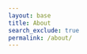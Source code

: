```yaml
---
layout: base
title: About
search_exclude: true
permalink: /about/
---
```


<h3 id="bioList"></h3>

<script type="module">
    import { pythonURI, fetchOptions } from '/sprint4_frontend/assets/js/api/config.js';

    async function fetchBio() {
        try {
            const response = await fetch(`${pythonURI}/api/student/bulk`, fetchOptions);
            if (!response.ok) {
                throw new Error('Failed to fetch groups: ' + response.statusText);
            }

            const bio = await response.json();
            const bioList = document.getElementById('bioList');

            for (const key in bio) {
                if (bio.hasOwnProperty(key)) {
                    const person = bio[key];
                    const { DOB, Name, 'Favorite Color': color } = person;
                    const newListItem = document.createElement('li');
                    newListItem.textContent = `My name is ${Name}, and I was born on ${DOB}, and my favorite color is ${color}.`;
                    bioList.appendChild(newListItem);
                }
            }
        } catch (error) {
            console.error('Error fetching groups:', error);
        }
    }

    fetchBio();
</script>